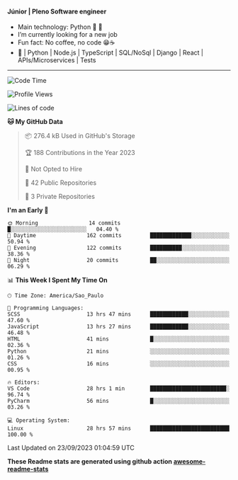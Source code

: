 #### Júnior | Pleno Software engineer 

- Main technology: Python 🐍 💖
- I’m currently looking for a new job
- Fun fact: No coffee, no code 😁☕
- 📖 | Python | Node.js | TypeScript | SQL/NoSql | Django | React | APIs/Microservices | Tests 
---
<!--START_SECTION:waka-->
![Code Time](http://img.shields.io/badge/Code%20Time-895%20hrs%2031%20mins-blue)

![Profile Views](http://img.shields.io/badge/Profile%20Views-0-blue)

![Lines of code](https://img.shields.io/badge/From%20Hello%20World%20I%27ve%20Written-10.7%20million%20lines%20of%20code-blue)

**🐱 My GitHub Data** 

> 📦 276.4 kB Used in GitHub's Storage 
 > 
> 🏆 188 Contributions in the Year 2023
 > 
> 🚫 Not Opted to Hire
 > 
> 📜 42 Public Repositories 
 > 
> 🔑 3 Private Repositories 
 > 
**I'm an Early 🐤** 

```text
🌞 Morning                14 commits          █░░░░░░░░░░░░░░░░░░░░░░░░   04.40 % 
🌆 Daytime                162 commits         █████████████░░░░░░░░░░░░   50.94 % 
🌃 Evening                122 commits         ██████████░░░░░░░░░░░░░░░   38.36 % 
🌙 Night                  20 commits          ██░░░░░░░░░░░░░░░░░░░░░░░   06.29 % 
```


📊 **This Week I Spent My Time On** 

```text
🕑︎ Time Zone: America/Sao_Paulo

💬 Programming Languages: 
SCSS                     13 hrs 47 mins      ████████████░░░░░░░░░░░░░   47.60 % 
JavaScript               13 hrs 27 mins      ████████████░░░░░░░░░░░░░   46.48 % 
HTML                     41 mins             █░░░░░░░░░░░░░░░░░░░░░░░░   02.36 % 
Python                   21 mins             ░░░░░░░░░░░░░░░░░░░░░░░░░   01.26 % 
CSS                      16 mins             ░░░░░░░░░░░░░░░░░░░░░░░░░   00.95 % 

🔥 Editors: 
VS Code                  28 hrs 1 min        ████████████████████████░   96.74 % 
PyCharm                  56 mins             █░░░░░░░░░░░░░░░░░░░░░░░░   03.26 % 

💻 Operating System: 
Linux                    28 hrs 57 mins      █████████████████████████   100.00 % 
```


 Last Updated on 23/09/2023 01:04:59 UTC
<!--END_SECTION:waka-->

**These Readme stats are generated using github action [awesome-readme-stats](https://github.com/anmol098/waka-readme-stats)**
